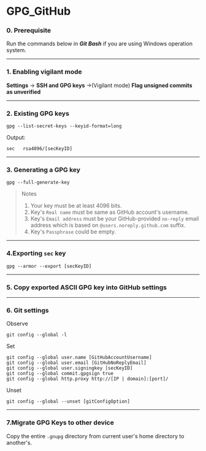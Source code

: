 # GPG_GitHub
### 0. Prerequisite

Run the commands below in ***Git Bash*** if you are using Windows operation system.

***

### 1. Enabling vigilant mode

**Settings** -> **SSH and GPG keys** ->(Vigilant mode) **Flag unsigned commits as unverified**

***

### 2. Existing GPG keys

```(bash)
gpg --list-secret-keys --keyid-format=long
```

Output:
```(bash)
sec   rsa4096/[secKeyID]
```

***

### 3. Generating a GPG key

```(bash)
gpg --full-generate-key
```
> Notes
> 1. Your key must be at least 4096 bits.
> 2. Key's `Real name` must be same as GitHub account's username.
> 3. Key's `Email address` must be your GitHub-provided `no-reply` email address which is based on `@users.noreply.github.com` suffix.
> 4. Key's `Passphrase` could be empty.

***

### 4.Exporting `sec` key

```(bash)
gpg --armor --export [secKeyID]
```

***

### 5. Copy exported ASCII GPG key into GitHub settings

***

### 6. Git settings

Observe

```(bash)
git config --global -l
```

Set

```(bash)
git config --global user.name [GitHubAccountUsername]
git config --global user.email [GitHubNoReplyEmail]
git config --global user.signingkey [secKeyID]
git config --global commit.gpgsign true
git config --global http.proxy http://[IP | domain]:[port]/
```

Unset
```
git config --global --unset [gitConfigOption]
```

***

### 7.Migrate GPG Keys to other device

Copy the entire `.gnupg` directory from current user's home directory to another's.
